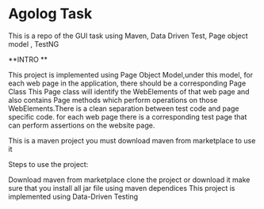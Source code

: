 # Agolog Task
This is a repo of the GUI task 
using Maven, Data Driven Test, Page object model , TestNG

**INTRO **

This project is implemented using Page Object Model,under this model, for each web page in the application, there should be a corresponding Page Class This Page class will identify the WebElements of that web page and also contains Page methods which perform operations on those WebElements.There is a clean separation between test code and page specific code. for each web page there is a corresponding test page that can perform assertions on the website page.

This is a maven project you must download maven from marketplace to use it

Steps to use the project:

Download maven from marketplace clone the project or download it make sure that you install all jar file using maven dependices This project is implemented using Data-Driven Testing 